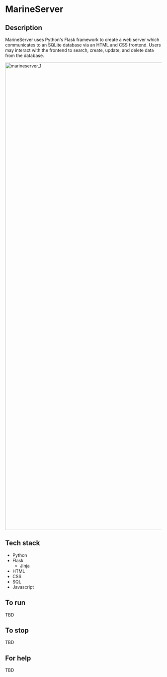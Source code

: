# MarineServer

## Description
MarineServer uses Python's Flask framework to create a web server which communicates to an SQLite database via an HTML and CSS frontend. Users may interact with the frontend to search, create, update, and delete data from the database.

<img width="1497" alt="marineserver_1" src="https://user-images.githubusercontent.com/6204689/193696285-4f172f56-6389-43d0-8f49-2317ca44f9a5.png">

## Tech stack
- Python
- Flask
  - Jinja
- HTML
- CSS
- SQL
- Javascript

## To run
TBD

## To stop
TBD

## For help
TBD
